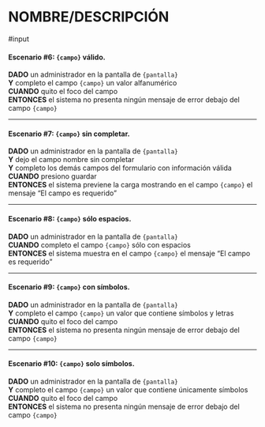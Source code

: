 # NOMBRE/DESCRIPCIÓN
#input

 
#### Escenario \#6: `{campo}` válido.  
  
**DADO** un administrador en la pantalla de `{pantalla}`  
**Y** completo el campo  `{campo}` un valor alfanumérico  
**CUANDO** quito el foco del campo  
**ENTONCES** el sistema no presenta ningún mensaje de error debajo del campo `{campo}`

- - - -

#### Escenario \#7: `{campo}` sin completar.   
  
**DADO** un administrador en la pantalla de `{pantalla}`  
**Y** dejo el campo nombre sin completar  
**Y** completo los demás campos del formulario con información válida  
**CUANDO** presiono guardar  
**ENTONCES** el sistema previene la carga mostrando en el campo `{campo}` el mensaje “El campo es requerido”

- - - -

#### Escenario \#8: `{campo}` sólo espacios.  
  
**DADO** un administrador en la pantalla de `{pantalla}`  
**CUANDO** completo el campo `{campo}` sólo con espacios  
**ENTONCES** el sistema muestra en el campo `{campo}` el mensaje “El campo es requerido”  

- - - -

#### Escenario \#9: `{campo}` con símbolos.   
  
**DADO** un administrador en la pantalla de  `{pantalla}`  
**Y** completo el campo  `{campo}` un valor que contiene símbolos y letras  
**CUANDO** quito el foco del campo  
**ENTONCES** el sistema no presenta ningún mensaje de error debajo del campo `{campo}`  

- - - -

#### Escenario \#10: `{campo}` solo símbolos.   
  
**DADO** un administrador en la pantalla de  `{pantalla}`  
**Y** completo el campo  `{campo}` un valor que contiene únicamente símbolos  
**CUANDO** quito el foco del campo  
**ENTONCES** el sistema no presenta ningún mensaje de error debajo del campo `{campo}`  

